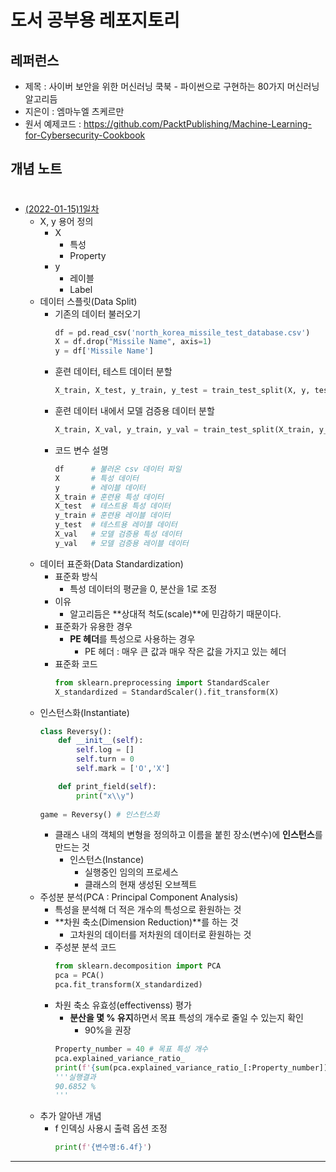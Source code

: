 # 도서 공부용 레포지토리

## 레퍼런스

- 제목 : 사이버 보안을 위한 머신러닝 쿡북 - 파이썬으로 구현하는 80가지 머신러닝 알고리듬
- 지은이 : 엠마누엘 츠케르만
- 원서 예제코드 : https://github.com/PacktPublishing/Machine-Learning-for-Cybersecurity-Cookbook

## 개념 노트

#
- [(2022-01-15)1일차](./2022-01-15/2022-01-15.ipynb)
    - X, y 용어 정의
        - X
            - 특성
            - Property
        - y
            - 레이블
            - Label
    - 데이터 스플릿(Data Split)
        - 기존의 데이터 불러오기
            ```python
            df = pd.read_csv('north_korea_missile_test_database.csv')
            X = df.drop("Missile Name", axis=1)
            y = df['Missile Name']
            ```
        - 훈련 데이터, 테스트 데이터 분할
            ```python
            X_train, X_test, y_train, y_test = train_test_split(X, y, test_size=0.2, random_state=31)
            ```
        - 훈련 데이터 내에서 모델 검증용 데이터 분할
            ```python
            X_train, X_val, y_train, y_val = train_test_split(X_train, y_train, test_size=0.25, random_state=31)
            ```
        - 코드 변수 설명
            ```python
            df      # 불러온 csv 데이터 파일
            X       # 특성 데이터
            y       # 레이블 데이터
            X_train # 훈련용 특성 데이터
            X_test  # 테스트용 특성 데이터
            y_train # 훈련용 레이블 데이터
            y_test  # 테스트용 레이블 데이터
            X_val   # 모델 검증용 특성 데이터
            y_val   # 모델 검증용 레이블 데이터
    - 데이터 표준화(Data Standardization)
        - 표준화 방식
            - 특성 데이터의 평균을 0, 분산을 1로 조정
        - 이유
            - 알고리듬은 **상대적 척도(scale)**에 민감하기 때문이다.
        - 표준화가 유용한 경우
            - **PE 헤더**를 특성으로 사용하는 경우
                - PE 헤더 : 매우 큰 값과 매우 작은 값을 가지고 있는 헤더
        - 표준화 코드
            ```python
            from sklearn.preprocessing import StandardScaler
            X_standardized = StandardScaler().fit_transform(X)
            ```
    - 인스턴스화(Instantiate)
        ```python
        class Reversy():
            def __init__(self):
                self.log = []
                self.turn = 0
                self.mark = ['O','X']

            def print_field(self):
                print("x\\y")
                
        game = Reversy() # 인스턴스화
        ```
        - 클래스 내의 객체의 변형을 정의하고 이름을 붙힌 장소(변수)에 **인스턴스**를 만드는 것
            - 인스턴스(Instance)
                - 실행중인 임의의 프로세스
                - 클래스의 현재 생성된 오브젝트
    - 주성분 분석(PCA : Principal Component Analysis)
        - 특성을 분석해 더 적은 개수의 특성으로 환원하는 것
        - **차원 축소(Dimension Reduction)**를 하는 것
            - 고차원의 데이터를 저차원의 데이터로 환원하는 것
        - 주성분 분석 코드
            ```python
            from sklearn.decomposition import PCA
            pca = PCA()
            pca.fit_transform(X_standardized)
            ```
        - 차원 축소 유효성(effectivenss) 평가
            - **분산을 몇 % 유지**하면서 목표 특성의 개수로 줄일 수 있는지 확인
                - 90%을 권장
            ```python
            Property_number = 40 # 목표 특성 개수
            pca.explained_variance_ratio_
            print(f'{sum(pca.explained_variance_ratio_[:Property_number])*100:6.4f} %')
            '''실행결과
            90.6852 %
            '''
            ```
    - 추가 알아낸 개념
        - f 인덱싱 사용시 출력 옵션 조정
            ```python
            print(f'{변수명:6.4f}')
            ```
---
